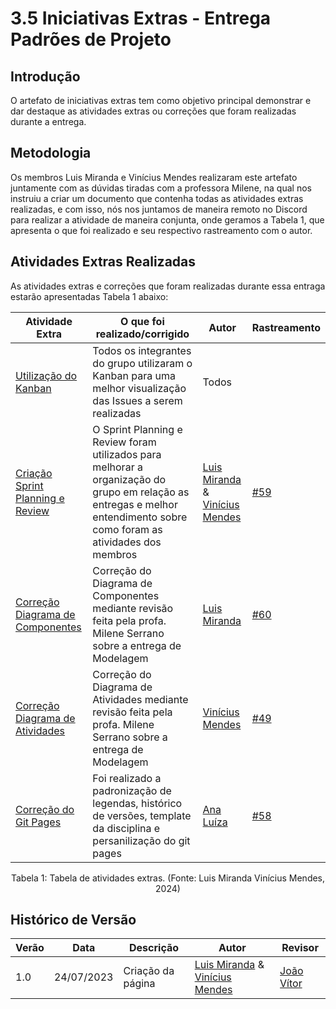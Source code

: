 # 3.5 Iniciativas Extras - Entrega Padrões de Projeto

## Introdução
O artefato de iniciativas extras tem como objetivo principal demonstrar e dar destaque as atividades extras ou correções que foram realizadas durante a entrega.

## Metodologia
Os membros Luis Miranda e Vinícius Mendes realizaram este artefato juntamente com as dúvidas tiradas com a professora Milene, na qual nos instruiu a criar um documento que contenha todas as atividades extras realizadas, e com isso, nós nos juntamos de maneira remoto no Discord para realizar a atividade de maneira conjunta, onde geramos a Tabela 1, que apresenta o que foi realizado e seu respectivo rastreamento com o autor.

## Atividades Extras Realizadas

As atividades extras e correções que foram realizadas durante essa entraga estarão apresentadas Tabela 1 abaixo:

| Atividade Extra | O que foi realizado/corrigido | Autor | Rastreamento |
|-----------------|-------------------------------|-------|--------------|
| [Utilização do Kanban](https://github.com/orgs/UnBArqDsw2024-1/projects/8)   | Todos os integrantes do grupo utilizaram o Kanban para uma melhor visualização das Issues a serem realizadas  | Todos  |      |
| [Criação Sprint Planning e Review]()                |  O Sprint Planning e Review foram utilizados para melhorar a organização do grupo em relação as entregas e melhor entendimento sobre como foram as atividades dos membros                   | [Luis Miranda](https://github.com/LuisMiranda10) & [Vinícius Mendes](https://github.com/yabamiah)   | [#59](https://github.com/UnBArqDsw2024-1/2024.1_G2_My_Music/issues/59)      |
| [Correção Diagrama de Componentes]()                |  Correção do Diagrama de Componentes mediante revisão feita pela profa. Milene Serrano sobre a entrega de Modelagem                             | [Luis Miranda](https://github.com/LuisMiranda10)      | [#60](https://github.com/UnBArqDsw2024-1/2024.1_G2_My_Music/issues/60)         |
| [Correção Diagrama de Atividades]()                |  Correção do Diagrama de Atividades mediante revisão feita pela profa. Milene Serrano sobre a entrega de Modelagem                             | [Vinícius Mendes](https://github.com/yabamiah)    | [#49](https://github.com/UnBArqDsw2024-1/2024.1_G2_My_Music/issues/49)         |
| [Correção do Git Pages](https://github.com/UnBArqDsw2024-1/2024.1_G2_My_Music/commit/f51c7858cb525644571bf866103c383a2eaa1c15)                                      |    Foi realizado a padronização de legendas, histórico de versões, template da disciplina e persanilização do git pages     |   [Ana Luíza](https://github.com/analuizargds)        |      [#58](https://github.com/UnBArqDsw2024-1/2024.1_G2_My_Music/issues/58)         |

<div style="text-align: center">
  <p>Tabela 1: Tabela de atividades extras. (Fonte: Luis Miranda Vinícius Mendes, 2024)</p>
</div>

## Histórico de Versão
| Verão | Data | Descrição | Autor | Revisor |
|-------|------|-----------|-------|---------|
|   1.0   | 24/07/2023| Criação da página | [Luis Miranda](https://github.com/LuisMiranda10) & [Vinícius Mendes](https://github.com/yabamiah)|[João Vítor](https://github.com/Jvsoutomaior) |

